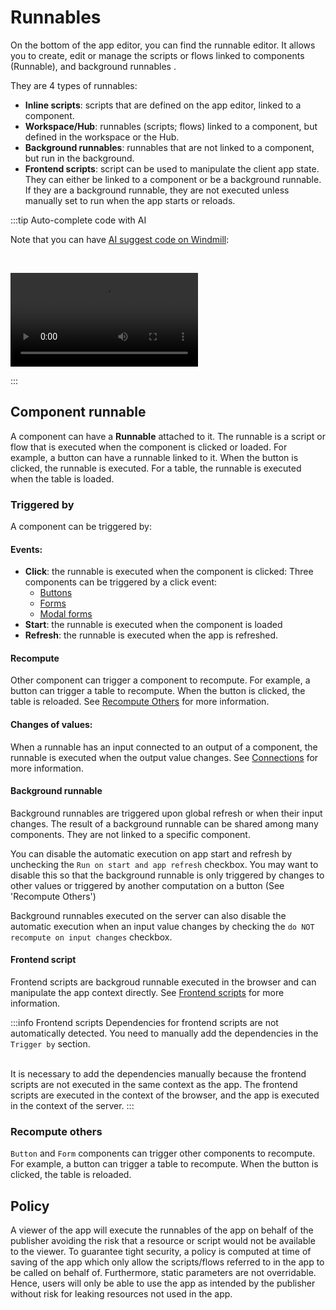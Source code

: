 # Runnables

On the bottom of the app editor, you can find the runnable editor. It allows you to create, edit or manage the scripts or flows linked to components (Runnable), and background runnables .

They are 4 types of runnables:

- **Inline scripts**: scripts that are defined on the app editor, linked to a component.
- **Workspace/Hub**: runnables (scripts; flows) linked to a component, but defined in the workspace or the Hub.
- **Background runnables**: runnables that are not linked to a component, but run in the background.
- **Frontend scripts**: script can be used to manipulate the client app state. They can either be linked to a component or be a background runnable. If they are a background runnable, they are not executed unless manually set to run when the app starts or reloads.

:::tip Auto-complete code with AI

Note that you can have [AI suggest code on Windmill](../misc/11_code_autocompletion/index.md):

<br/>

<video
    className="border-2 rounded-xl object-cover w-full h-full"
    controls
    id="main-video"
    src="/videos/codeium_example.mp4"
/>

:::

## Component runnable

A component can have a **Runnable** attached to it. The runnable is a script or flow that is executed when the component is clicked or loaded. For example, a button can have a runnable linked to it. When the button is clicked, the runnable is executed. For a table, the runnable is executed when the table is loaded.

### Triggered by

A component can be triggered by:

#### Events:

- **Click**: the runnable is executed when the component is clicked:
  Three components can be triggered by a click event:
  - [Buttons](./app_component_library#button)
  - [Forms](./app_component_library#form)
  - [Modal forms](./app_component_library#form-modal)
- **Start**: the runnable is executed when the component is loaded
- **Refresh**: the runnable is executed when the app is refreshed.

#### Recompute

Other component can trigger a component to recompute. For example, a button can trigger a table to recompute. When the button is clicked, the table is reloaded.
See [Recompute Others](./app-runnable#recompute-others) for more information.

#### Changes of values:

When a runnable has an input connected to an output of a component, the runnable is executed when the output value changes. See [Connections](./app_outputs#connecting-inputs) for more information.

#### Background runnable

Background runnables are triggered upon global refresh or when their input changes. The result of a background runnable can be shared among many components. They are not linked to a specific component.

You can disable the automatic execution on app start and refresh by unchecking the `Run on start and app refresh` checkbox.
You may want to disable this so that the background runnable is only triggered by changes to other values or triggered by another computation on a button (See 'Recompute Others')

Background runnables executed on the server can also disable the automatic execution when an input value changes by checking the `do NOT recompute on input changes` checkbox.

#### Frontend script

Frontend scripts are backgroud runnable executed in the browser and can manipulate the app context directly.
See [Frontend scripts](./app-runnable#frontend-scripts) for more information.

:::info Frontend scripts
Dependencies for frontend scripts are not automatically detected. You need to manually add the dependencies in the `Trigger by` section.

<br/>
It is necessary to add the dependencies manually because the frontend scripts are not executed in the same context as the app. The frontend scripts are executed in the context of the browser, and the app is executed in the context of the server.
:::

### Recompute others

`Button` and `Form` components can trigger other components to recompute. For example, a button can trigger a table to recompute. When the button is clicked, the table is reloaded.

## Policy

A viewer of the app will execute the runnables of the app on behalf of the publisher avoiding the risk that a resource or script would not be available to the viewer. To guarantee tight security, a policy is computed at time of saving of the app which only allow the scripts/flows referred to in the app to be called on behalf of. Furthermore, static parameters are not overridable. Hence, users will only be able to use the app as intended by the publisher without risk for leaking resources not used in the app.
